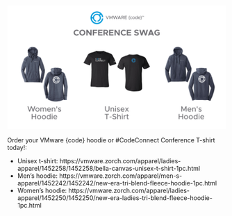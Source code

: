 <img src="swag.jpg" alt="Order VMware {code} Swag!" width="800">


Order your VMware {code} hoodie or #CodeConnect Conference T-shirt today!:
  <ul> 
    <li> Unisex t-shirt: https://vmware.zorch.com/apparel/ladies-apparel/1452258/1452258/bella-canvas-unisex-t-shirt-1pc.html</li>
    <li> Men’s hoodie: https://vmware.zorch.com/apparel/men-s-apparel/1452242/1452242/new-era-tri-blend-fleece-hoodie-1pc.html</li>
    <li> Women’s hoodie: https://vmware.zorch.com/apparel/ladies-apparel/1452250/1452250/new-era-ladies-tri-blend-fleece-hoodie-1pc.html
 </li>
  </ul>
